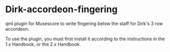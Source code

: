 # Dirk-accordeon-fingering
qml plugin for Musescore to write fingering below the staff for Dirk's 3 row accordeon.

To use the plugin, you must first install it according to the instructions in the 1.x Handbook, or the 2.x Handbook.
